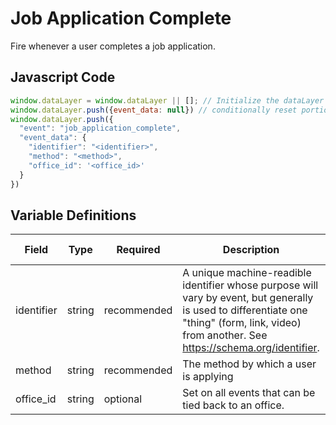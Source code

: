 # Job Application Complete

Fire whenever a user completes a job application. 

## Javascript Code

```js
window.dataLayer = window.dataLayer || []; // Initialize the dataLayer variable to avoid JS errors
window.dataLayer.push({event_data: null}) // conditionally reset portions of DL 
window.dataLayer.push({
  "event": "job_application_complete",
  "event_data": {
    "identifier": "<identifier>",
    "method": "<method>",
    "office_id": '<office_id>'
  }
})
```

## Variable Definitions

|Field|Type|Required|Description|Example|Pattern|Min Length|Max Length|Minimum|Maximum|Multiple Of|
| --- | --- | --- | --- | --- | --- | --- | --- | --- | --- | --- |
|identifier|string|recommended|A unique machine-readible identifier whose purpose will vary by event, but generally is used to differentiate one "thing" (form, link, video) from another. See https://schema.org/identifier.|ckfi:56f9dd7d-80e6-445c-b638-4e1759789077|
|method|string|recommended|The method by which a user is applying|webform,phone,chat|
|office_id|string|optional|Set on all events that can be tied back to an office.|/ohio/springfield|
